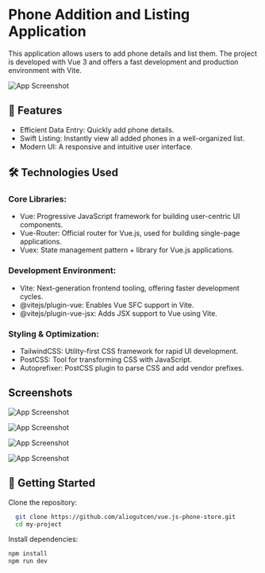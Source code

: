 
# Phone Addition and Listing Application

This application allows users to add phone details and list them. The project is developed with Vue 3 and offers a fast development and production environment with Vite.


![App Screenshot](https://i.ibb.co/3FgsMKc/Screenshot-4.jpg")
## 🚀 Features
- Efficient Data Entry: Quickly add phone details.
- Swift Listing: Instantly view all added phones in a well-organized list.
- Modern UI: A responsive and intuitive user interface.

## 🛠️ Technologies Used

### Core Libraries:
- Vue: Progressive JavaScript framework for building user-centric UI components.
- Vue-Router: Official router for Vue.js, used for building single-page applications.
- Vuex: State management pattern + library for Vue.js applications.
### Development Environment:
- Vite: Next-generation frontend tooling, offering faster development cycles.
- @vitejs/plugin-vue: Enables Vue SFC support in Vite.
- @vitejs/plugin-vue-jsx: Adds JSX support to Vue using Vite.
### Styling & Optimization:
- TailwindCSS: Utility-first CSS framework for rapid UI development.
- PostCSS: Tool for transforming CSS with JavaScript.
- Autoprefixer: PostCSS plugin to parse CSS and add vendor prefixes.

## Screenshots

![App Screenshot](https://i.ibb.co/cQ704bs/Screenshot-2.jpg)

![App Screenshot](https://i.ibb.co/fDwkgJd/Screenshot-7.jpg")

![App Screenshot](https://i.ibb.co/mXqGK5s/Screenshot-3.jpg)


![App Screenshot](https://i.ibb.co/ccxnP91/Screenshot-6.jpg)

## 🎯 Getting Started

Clone the repository:

```bash
  git clone https://github.com/aliogutcen/vue.js-phone-store.git
  cd my-project
```
Install dependencies:
 ```bash
npm install
npm run dev
```  
